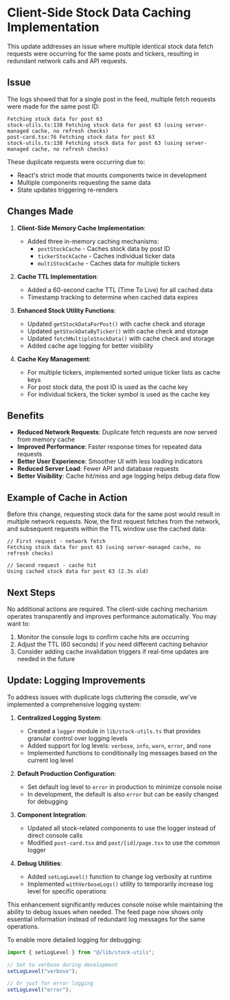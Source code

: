 # Client-Side Stock Data Caching Implementation

This update addresses an issue where multiple identical stock data fetch requests were occurring for the same posts and tickers, resulting in redundant network calls and API requests.

## Issue

The logs showed that for a single post in the feed, multiple fetch requests were made for the same post ID:

```
Fetching stock data for post 63
stock-utils.ts:138 Fetching stock data for post 63 (using server-managed cache, no refresh checks)
post-card.tsx:76 Fetching stock data for post 63
stock-utils.ts:138 Fetching stock data for post 63 (using server-managed cache, no refresh checks)
```

These duplicate requests were occurring due to:

- React's strict mode that mounts components twice in development
- Multiple components requesting the same data
- State updates triggering re-renders

## Changes Made

1. **Client-Side Memory Cache Implementation**:

   - Added three in-memory caching mechanisms:
     - `postStockCache` - Caches stock data by post ID
     - `tickerStockCache` - Caches individual ticker data
     - `multiStockCache` - Caches data for multiple tickers

2. **Cache TTL Implementation**:

   - Added a 60-second cache TTL (Time To Live) for all cached data
   - Timestamp tracking to determine when cached data expires

3. **Enhanced Stock Utility Functions**:

   - Updated `getStockDataForPost()` with cache check and storage
   - Updated `getStockDataByTicker()` with cache check and storage
   - Updated `fetchMultipleStockData()` with cache check and storage
   - Added cache age logging for better visibility

4. **Cache Key Management**:
   - For multiple tickers, implemented sorted unique ticker lists as cache keys
   - For post stock data, the post ID is used as the cache key
   - For individual tickers, the ticker symbol is used as the cache key

## Benefits

- **Reduced Network Requests**: Duplicate fetch requests are now served from memory cache
- **Improved Performance**: Faster response times for repeated data requests
- **Better User Experience**: Smoother UI with less loading indicators
- **Reduced Server Load**: Fewer API and database requests
- **Better Visibility**: Cache hit/miss and age logging helps debug data flow

## Example of Cache in Action

Before this change, requesting stock data for the same post would result in multiple network requests. Now, the first request fetches from the network, and subsequent requests within the TTL window use the cached data:

```
// First request - network fetch
Fetching stock data for post 63 (using server-managed cache, no refresh checks)

// Second request - cache hit
Using cached stock data for post 63 (2.3s old)
```

## Next Steps

No additional actions are required. The client-side caching mechanism operates transparently and improves performance automatically. You may want to:

1. Monitor the console logs to confirm cache hits are occurring
2. Adjust the TTL (60 seconds) if you need different caching behavior
3. Consider adding cache invalidation triggers if real-time updates are needed in the future

## Update: Logging Improvements

To address issues with duplicate logs cluttering the console, we've implemented a comprehensive logging system:

1. **Centralized Logging System**:

   - Created a `logger` module in `lib/stock-utils.ts` that provides granular control over logging levels
   - Added support for log levels: `verbose`, `info`, `warn`, `error`, and `none`
   - Implemented functions to conditionally log messages based on the current log level

2. **Default Production Configuration**:

   - Set default log level to `error` in production to minimize console noise
   - In development, the default is also `error` but can be easily changed for debugging

3. **Component Integration**:

   - Updated all stock-related components to use the logger instead of direct console calls
   - Modified `post-card.tsx` and `post/[id]/page.tsx` to use the common logger

4. **Debug Utilities**:
   - Added `setLogLevel()` function to change log verbosity at runtime
   - Implemented `withVerboseLogs()` utility to temporarily increase log level for specific operations

This enhancement significantly reduces console noise while maintaining the ability to debug issues when needed. The feed page now shows only essential information instead of redundant log messages for the same operations.

To enable more detailed logging for debugging:

```javascript
import { setLogLevel } from "@/lib/stock-utils";

// Set to verbose during development
setLogLevel("verbose");

// Or just for error logging
setLogLevel("error");
```
